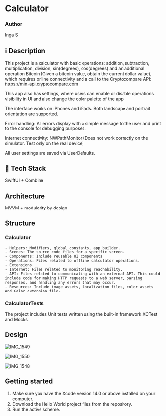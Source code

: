 # Calculator

### Author
Inga S

## ℹ️ Description
This project is a calculator with basic operations: addition, subtraction, multiplication, division, sin(degrees), cos(degrees) and an additional operation Bitcoin (Given a bitcoin value, obtain the current dollar value), which requires online connectivity and a call to the Cryptocompare API: https://min-api.cryptocompare.com

This app also has settings, where users can enable or disable operations visibility in UI and also change the color palette of the app. 

The interface works on iPhones and iPads. Both landscape and portrait orientation are supported.

Error handling: All errors display with a simple message to the user and print to the console for debugging purposes.

Internet connectivity: NWPathMonitor (Does not work correctly on the simulator. Test only on the real device)

All user settings are saved via UserDefaults.

## 📲 Tech Stack
SwiftUI + Combine

## Architecture
MVVM + modularity by design

## Structure
### Calculator
    - Helpers: Modifiers, global constants, app builder.
    - Scenes: The source code files for a specific screen.
    - Components: Include reusable UI components
    - Operations: Files related to offline calculator operations.
    - Extensions
    - Internet: Files related to monitoring reachability.
    - API: Files related to communicating with an external API. This could include code for making HTTP requests to a web server, parsing responses, and handling any errors that may occur.
    - Resources: Include image assets, localization files, color assets and Color extension file.

### CalculatorTests
The project includes Unit tests written using the built-in framework XCTest and Mocks

## Design
![IMG_1549](https://github.com/IngaSeagull/Calculator/assets/16067642/a6e1f57d-b1d9-4818-8270-16568e86bdec)


![IMG_1550](https://github.com/IngaSeagull/Calculator/assets/16067642/ce7ffe9d-aab8-4ac7-aa9a-9ede660833ce)


![IMG_1548](https://github.com/IngaSeagull/Calculator/assets/16067642/a15459d4-6e74-4393-9a85-8db34d06d479)


## Getting started
1. Make sure you have the Xcode version 14.0 or above installed on your computer.
2. Download the Hello World project files from the repository.
3. Run the active scheme.

